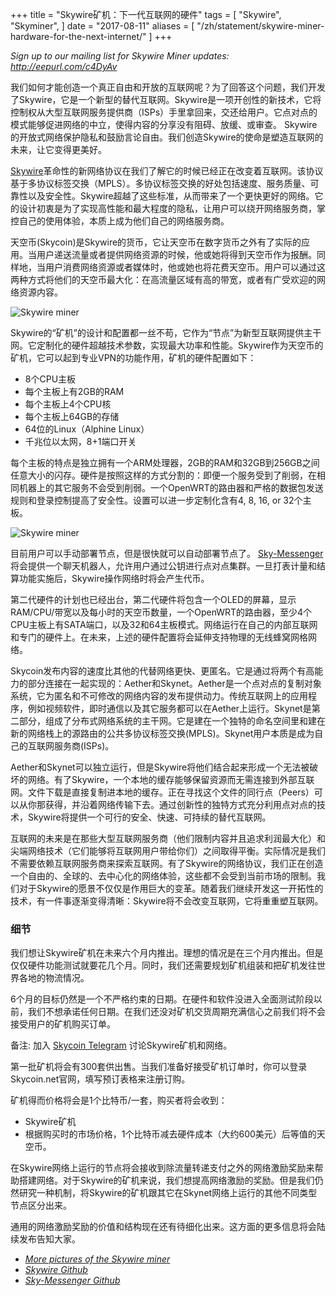 +++
title = "Skywire矿机：下一代互联网的硬件"
tags = [
    "Skywire",
    "Skyminer",
]
date = "2017-08-11"
aliases = [
	"/zh/statement/skywire-miner-hardware-for-the-next-internet/"
]
+++

*Sign up to our mailing list for Skywire Miner updates: http://eepurl.com/c4DyAv*

我们如何才能创造一个真正自由和开放的互联网呢？为了回答这个问题，我们开发了Skywire，它是一个新型的替代互联网。Skywire是一项开创性的新技术，它将控制权从大型互联网服务提供商（ISPs）手里拿回来，交还给用户。它点对点的模式能够促进网络的中立，使得内容的分享没有阻碍、放缓、或审查。 Skywire的开放式网络保护隐私和鼓励言论自由。我们创造Skywire的使命是塑造互联网的未来，让它变得更美好。

[Skywire](https://github.com/skycoin/skywire)革命性的新网络协议在我们了解它的时候已经正在改变着互联网。该协议基于多协议标签交换（MPLS）。多协议标签交换的好处包括速度、服务质量、可靠性以及安全性。Skywire超越了这些标准，从而带来了一个更快更好的网络。它的设计初衷是为了实现高性能和最大程度的隐私，让用户可以绕开网络服务商，掌控自己的使用体验，本质上成为他们自己的网络服务商。

天空币(Skycoin)是Skywire的货币，它让天空币在数字货币之外有了实际的应用。当用户递送流量或者提供网络资源的时候，他或她将得到天空币作为报酬。同样地，当用户消费网络资源或者媒体时，他或她也将花费天空币。用户可以通过这两种方式将他们的天空币最大化：在高流量区域有高的带宽，或者有广受欢迎的网络资源内容。

![Skywire miner](https://i.imgur.com/ASFEeYi.jpg)

Skywire的“矿机”的设计和配置都一丝不苟，它作为“节点”为新型互联网提供主干网。它定制化的硬件超越技术参数，实现最大功率和性能。Skywire作为天空币的矿机，它可以起到专业VPN的功能作用，矿机的硬件配置如下：

- 8个CPU主板
- 每个主板上有2GB的RAM
- 每个主板上4个CPU核
- 每个主板上64GB的存储
- 64位的Linux（Alphine Linux）
- 千兆位以太网，8+1端口开关

每个主板的特点是独立拥有一个ARM处理器，2GB的RAM和32GB到256GB之间任意大小的闪存。硬件是按照这样的方式分割的：即便一个服务受到了削弱，在相同机器上的其它服务不会受到削弱。一个OpenWRT的路由器和严格的数据包发送规则和登录控制提高了安全性。设置可以进一步定制化含有4, 8, 16, or 32个主板。

![Skywire miner](https://i.imgur.com/2zj4CUV.jpg)

目前用户可以手动部署节点，但是很快就可以自动部署节点了。 [Sky-Messenger](https://github.com/skycoin/net)将会提供一个聊天机器人，允许用户通过公钥进行点对点集群。一旦打表计量和结算功能实施后，Skywire操作网络时将会产生代币。

第二代硬件的计划也已经出台，第二代硬件将包含一个OLED的屏幕，显示RAM/CPU/带宽以及每小时的天空币数量，一个OpenWRT的路由器，至少4个CPU主板上有SATA端口，以及32和64主板模式。网络运行在自己的内部互联网和专门的硬件上。在未来，上述的硬件配置将会延伸支持物理的无线蜂窝网格网络。

Skycoin发布内容的速度比其他的代替网络更快、更匿名。它是通过将两个有高能力的部分连接在一起实现的：Aether和Skynet。Aether是一个点对点的复制对象系统，它为匿名和不可修改的网络内容的发布提供动力。传统互联网上的应用程序，例如视频软件，即时通信以及其它服务都可以在Aether上运行。Skynet是第二部分，组成了分布式网络系统的主干网。它是建在一个独特的命名空间里和建在新的网络栈上的源路由的公共多协议标签交换(MPLS)。Skynet用户本质是成为自己的互联网服务商(ISPs)。

Aether和Skynet可以独立运行，但是Skywire将他们结合起来形成一个无法被破坏的网络。有了Skywire，一个本地的缓存能够保留资源而无需连接到外部互联网。文件下载是直接复制进本地的缓存。正在寻找这个文件的同行点（Peers）可以从你那获得，并沿着网络传输下去。通过创新性的独特方式充分利用点对点的技术，Skywire将提供一个可行的安全、快速、可持续的替代互联网。

互联网的未来是在那些大型互联网服务商（他们限制内容并且追求利润最大化）和尖端网络技术（它们能够将互联网用户带给你们）之间取得平衡。实际情况是我们不需要依赖互联网服务商来探索互联网。有了Skywire的网络协议，我们正在创造一个自由的、全球的、去中心化的网络体验，这些都不会受到当前市场的限制。我们对于Skywire的愿景不仅仅是作用巨大的变革。随着我们继续开发这一开拓性的技术，有一件事逐渐变得清晰：Skywire将不会改变互联网，它将重重塑互联网。

### 细节

我们想让Skywire矿机在未来六个月内推出。理想的情况是在三个月内推出。但是仅仅硬件功能测试就要花几个月。同时，我们还需要规划矿机组装和把矿机发往世界各地的物流情况。

6个月的目标仍然是一个不严格约束的日期。在硬件和软件没进入全面测试阶段以前，我们不想承诺任何日期。在我们还没对矿机交货周期充满信心之前我们将不会接受用户的矿机购买订单。

备注: 加入 [Skycoin Telegram](https://t.me/Skycoin) 讨论Skywire矿机和网络。

第一批矿机将会有300套供出售。当我们准备好接受矿机订单时，你可以登录Skycoin.net官网，填写预订表格来注册订购。

矿机得而价格将会是1个比特币/一套，购买者将会收到：

* Skywire矿机
* 根据购买时的市场价格，1个比特币减去硬件成本（大约600美元）后等值的天空币。

在Skywire网络上运行的节点将会接收到除流量转递支付之外的网络激励奖励来帮助搭建网络。对于Skywire的矿机来说，我们想提高网络激励的奖励。但是我们仍然研究一种机制，将Skywire的矿机跟其它在Skynet网络上运行的其他不同类型节点区分出来。

通用的网络激励奖励的价值和结构现在还有待细化出来。这方面的更多信息将会陆续发布告知大家。

- *[More pictures of the Skywire miner](https://imgur.com/a/mpnzh)*
- *[Skywire Github](https://github.com/skycoin/skywire)*
- *[Sky-Messenger Github](https://github.com/skycoin/net)*
